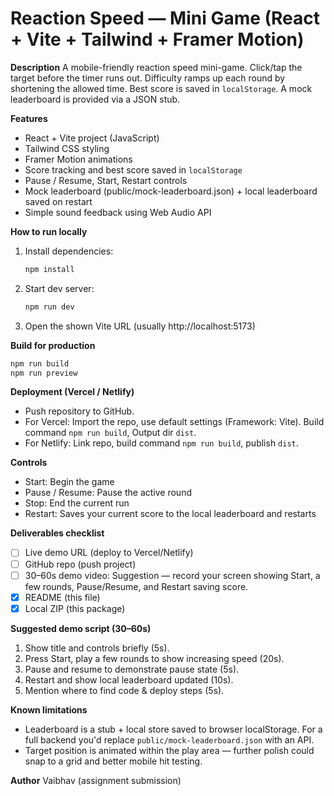# Reaction Speed — Mini Game (React + Vite + Tailwind + Framer Motion)

**Description**
A mobile-friendly reaction speed mini-game. Click/tap the target before the timer runs out. Difficulty ramps up each round by shortening the allowed time. Best score is saved in `localStorage`. A mock leaderboard is provided via a JSON stub.

**Features**
- React + Vite project (JavaScript)
- Tailwind CSS styling
- Framer Motion animations
- Score tracking and best score saved in `localStorage`
- Pause / Resume, Start, Restart controls
- Mock leaderboard (public/mock-leaderboard.json) + local leaderboard saved on restart
- Simple sound feedback using Web Audio API

**How to run locally**
1. Install dependencies:
   ```bash
   npm install
   ```
2. Start dev server:
   ```bash
   npm run dev
   ```
3. Open the shown Vite URL (usually http://localhost:5173)

**Build for production**
```bash
npm run build
npm run preview
```

**Deployment (Vercel / Netlify)**
- Push repository to GitHub.
- For Vercel: Import the repo, use default settings (Framework: Vite). Build command `npm run build`, Output dir `dist`.
- For Netlify: Link repo, build command `npm run build`, publish `dist`.

**Controls**
- Start: Begin the game
- Pause / Resume: Pause the active round
- Stop: End the current run
- Restart: Saves your current score to the local leaderboard and restarts

**Deliverables checklist**
- [ ] Live demo URL (deploy to Vercel/Netlify)
- [ ] GitHub repo (push project)
- [ ] 30–60s demo video: Suggestion — record your screen showing Start, a few rounds, Pause/Resume, and Restart saving score.
- [x] README (this file)
- [x] Local ZIP (this package)

**Suggested demo script (30–60s)**
1. Show title and controls briefly (5s).
2. Press Start, play a few rounds to show increasing speed (20s).
3. Pause and resume to demonstrate pause state (5s).
4. Restart and show local leaderboard updated (10s).
5. Mention where to find code & deploy steps (5s).

**Known limitations**
- Leaderboard is a stub + local store saved to browser localStorage. For a full backend you'd replace `public/mock-leaderboard.json` with an API.
- Target position is animated within the play area — further polish could snap to a grid and better mobile hit testing.

**Author**
Vaibhav (assignment submission)


